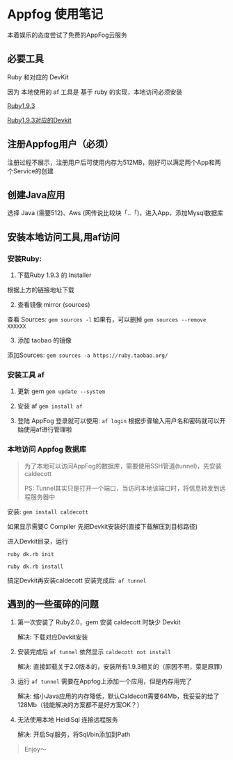 # Appfog 使用笔记

本着娱乐的态度尝试了免费的AppFog云服务

<!--more-->

## 必要工具

Ruby 和对应的 DevKit

因为 本地使用的 af 工具是 基于 ruby 的实现，本地访问必须安装

[Ruby1.9.3](http://dl.bintray.com/oneclick/rubyinstaller/rubyinstaller-1.9.3-p545.exe?direct)

[Ruby1.9.3对应的Devkit](https://github.com/downloads/oneclick/rubyinstaller/DevKit-tdm-32-4.5.2-20111229-1559-sfx.exe)

## 注册Appfog用户（必须）

注册过程不展示，注册用户后可使用内存为512MB，刚好可以满足两个App和两个Service的创建

## 创建Java应用

选择 Java (需要512)、Aws (网传说比较块「..「)，进入App，添加Mysql数据库

## 安装本地访问工具,用af访问

### 安装Ruby:

1. 下载Ruby 1.9.3 的 Installer

根据上方的链接地址下载

2. 查看镜像 mirror (sources)

查看 Sources: `gem sources -l` 如果有，可以删掉 `gem sources --remove XXXXXX`

3. 添加 taobao 的镜像

添加Sources: `gem sources -a https://ruby.taobao.org/`

### 安装工具 af

1. 更新 gem 
`gem update --system`

2. 安装 af
`gem install af`

3. 登陆 AppFog
登录就可以使用: `af login`
根据步骤输入用户名和密码就可以开始使用af进行管理啦

### 本地访问 Appfog 数据库

> 为了本地可以访问AppFog的数据库，需要使用SSH管道(tunnel)，先安装caldecott
>
> PS: Tunnel其实只是打开一个端口，当访问本地该端口时，将信息转发到远程服务器中

安装: `gem install caldecott`

如果显示需要C Compiler 先把Devkit安装好(直接下载解压到目标路径)

进入Devkit目录，运行

`ruby dk.rb init`

`ruby dk.rb install`

搞定Devkit再安装caldecott
安装完成后: `af tunnel`

## 遇到的一些蛋碎的问题

1. 第一次安装了 Ruby2.0，gem 安装 caldecott 时缺少 Devkit

    解决: 下载对应Devkit安装

2. 安装完成后 `af tunnel` 依然显示 `caldecott not install`

    解决: 直接卸载关于2.0版本的，安装所有1.9.3相关的（原因不明，菜是原罪）

3. 运行 `af tunnel` 需要在Appfog上添加一个应用，但是内存用完了

    解决: 缩小Java应用的内存降低，默认Caldecott需要64Mb，我妥妥的给了128Mb（钱能解决的方案都不是好方案OK？）

4. 无法使用本地 HeidiSql 连接远程服务

    解决: 开启Sql服务，将Sql/bin添加到Path

> Enjoy～

